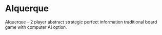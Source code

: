 # Alquerque
Alquerque - 2 player abstract strategic perfect information traditional board game with computer AI option.
